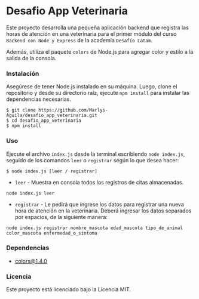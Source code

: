 # Desafio App Veterinaria 

Este proyecto desarrolla una pequeña aplicación backend que registra las horas de atención en una veterinaria para el primer módulo del curso `Backend con Node y Express` de la academia `Desafío Latam`.

Además, utiliza el paquete `colors` de Node.js para agregar color y estilo a la salida de la consola. 

### Instalación 

Asegúrese de tener Node.js instalado en su máquina. Luego, clone el repositorio y desde su directorio raíz, ejecute `npm install` para instalar las dependencias necesarias. 

```
$ git clone https://github.com/Marlys-Aguila/desafio_app_veterinaria.git
$ cd desafio_app_veterinaria
$ npm install
``` 

### Uso 

Ejecute el archivo `index.js` desde la terminal escribiendo `node index.js`, seguido de los comandos `leer` o `registrar` según lo que desea hacer:

```
$ node index.js [leer / registrar]
```


* `leer`  - Muestra en consola todos los registros de citas almacenadas. 

```
node index.js leer
```

* `registrar` - Le pedirá que ingrese los datos para registrar una nueva hora de atención en la veterinaria. Deberá ingresar los datos separados por espacios, de la siguiente manera:

```
node index.js registrar nombre_mascota edad_mascota tipo_de_animal color_mascota enfermedad_o_sintoma
```

### Dependencias 

- colors@1.4.0 

### Licencia 

Este proyecto está licenciado bajo la Licencia MIT. 